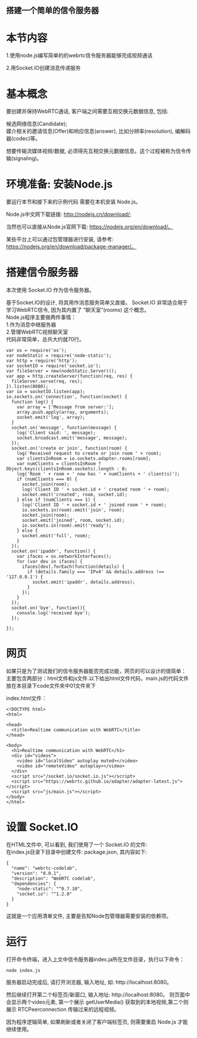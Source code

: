 ## 搭建一个简单的信令服务器
# 本节内容
1.使用node.js编写简单的的webrtc信令服务器能够完成视频通话

2.用Socket.IO创建消息传递服务
# 基本概念
要创建并保持WebRTC通话, 客户端之间需要互相交换元数据信息, 包括: 

候选网络信息(Candidate);  
媒介相关的邀请信息(Offer)和响应信息(answer), 比如分辨率(resolution), 编解码器(codec)等。  

想要传输流媒体视频/数据, 必须得先互相交换元数据信息。这个过程被称为信令传输(signaling)。
# 环境准备: 安装Node.js
要运行本节和接下来的示例代码 需要在本机安装 Node.js。

Node.js中文网下载链接: http://nodejs.cn/download/;

当然也可以直接从Node.js官网下载: https://nodejs.org/en/download/。

某些平台上可以通过包管理器进行安装, 请参考: https://nodejs.org/en/download/package-manager/。
# 搭建信令服务器
本次使用 Socket.IO 作为信令服务器。

基于Socket.IO的设计, 将其用作消息服务简单又直接。 Socket.IO 非常适合用于学习WebRTC信令, 因为其内置了 “聊天室”(rooms) 这个概念。  
Node.js程序主要做两件事情：  
1.作为消息中继服务器  
2.管理WebRTC视频聊天室  
代码非常简单，总共大约就70行。
```
var os = require('os');
var nodeStatic = require('node-static');
var http = require('http');
var socketIO = require('socket.io');
var fileServer = new(nodeStatic.Server)();
var app = http.createServer(function(req, res) {
  fileServer.serve(req, res);
}).listen(8080);
var io = socketIO.listen(app);
io.sockets.on('connection', function(socket) {
  function log() {
    var array = ['Message from server:'];
    array.push.apply(array, arguments);
    socket.emit('log', array);
  }
  socket.on('message', function(message) {
    log('Client said: ', message);
    socket.broadcast.emit('message', message);
  });
  socket.on('create or join', function(room) {
    log('Received request to create or join room ' + room);
    var clientsInRoom = io.sockets.adapter.rooms[room];
    var numClients = clientsInRoom ? Object.keys(clientsInRoom.sockets).length : 0;
    log('Room ' + room + ' now has ' + numClients + ' client(s)');
    if (numClients === 0) {
      socket.join(room);
      log('Client ID ' + socket.id + ' created room ' + room);
      socket.emit('created', room, socket.id);
    } else if (numClients === 1) {
      log('Client ID ' + socket.id + ' joined room ' + room);
      io.sockets.in(room).emit('join', room);
      socket.join(room);
      socket.emit('joined', room, socket.id);
      io.sockets.in(room).emit('ready');
    } else { 
      socket.emit('full', room);
    }
  });
  socket.on('ipaddr', function() {
    var ifaces = os.networkInterfaces();
    for (var dev in ifaces) {
      ifaces[dev].forEach(function(details) {
        if (details.family === 'IPv4' && details.address !== '127.0.0.1') {
          socket.emit('ipaddr', details.address);
        }
      });
    }
  });
  socket.on('bye', function(){
    console.log('received bye');
  });

});

```

# 网页
如果只是为了测试我们的信令服务器能否完成功能，网页的可以设计的很简单： 主要包含两部分：html文件和js文件.以下给出html文件代码，main.js的代码文件放在本目录下code文件夹中01文件夹下

index.html文件：

```
<!DOCTYPE html>
<html>

<head>
  <title>Realtime communication with WebRTC</title>
</head>

<body>
  <h1>Realtime communication with WebRTC</h1>
  <div id="videos">
    <video id="localVideo" autoplay muted></video>
    <video id="remoteVideo" autoplay></video>
  </div>
  <script src="/socket.io/socket.io.js"></script>
  <script src="https://webrtc.github.io/adapter/adapter-latest.js"></script>
  <script src="js/main.js"></script>
</body>
</html>
```
# 设置 Socket.IO
在HTML文件中, 可以看到, 我们使用了一个 Socket.IO 的文件:  
在index.js目录下目录中创建文件: package.json, 其内容如下:

```
{
  "name": "webrtc-codelab",
  "version": "0.0.1",
  "description": "WebRTC codelab",
  "dependencies": {
    "node-static": "^0.7.10",
    "socket.io": "^1.2.0"
  }
}
```
这就是一个应用清单文件, 主要是告知Node包管理器需要安装的依赖项。
# 运行
打开命令终端，进入上文中信令服务器index.ja所在文件目录，执行以下命令：

```
node index.js
```
服务器启动完成后, 请打开浏览器, 输入地址, 如: http://localhost:8080。

然后继续打开第二个标签页/新窗口, 输入地址: http://localhost:8080。 则页面中会显示两个video元素, 第一个展示 getUserMedia() 获取到的本地视频,第二个则展示 RTCPeerconnection 传输过来的远程视频。

因为程序逻辑简单, 如果刷新或者关闭了客户端标签页, 则需要重启 Node.js 才能继续使用。
